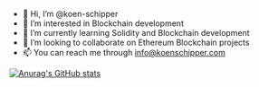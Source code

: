 - 👋 Hi, I’m @koen-schipper
- 👀 I’m interested in Blockchain development
- 🌱 I’m currently learning Solidity and Blockchain development
- 💞️ I’m looking to collaborate on Ethereum Blockchain projects
- 📫 You can reach me through info@koenschipper.com

<!---
koen-schipper/koen-schipper is a ✨ special ✨ repository because its `README.md` (this file) appears on your GitHub profile.
You can click the Preview link to take a look at your changes.
--->

[![Anurag's GitHub stats](https://github-readme-stats.vercel.app/api?username=koen-schipper)](https://github.com/anuraghazra/github-readme-stats)
